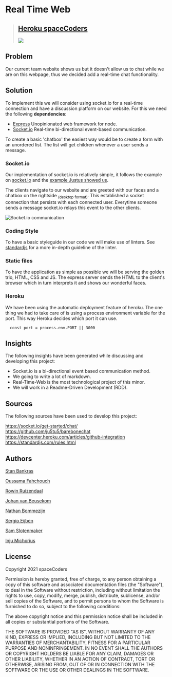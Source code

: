 # Real Time Web

> ## [Heroku spaceCoders](https://r2d2-team.herokuapp.com/)
><img src="https://user-images.githubusercontent.com/13199349/113708240-46871d00-96e1-11eb-8bf9-a5589536d812.png"></img>


## Problem

Our current team website shows us but it doesn't allow us to chat while we are on this webpage, thus we decided add a real-time chat functionality.

## Solution

To implement this we will consider using socket.io for a real-time connection and have a discussion platform on our website.
For this we need the following **dependencies**:

- [Express](https://www.npmjs.com/package/express) Unopinionated web framework for node.
- [Socket.io](https://www.npmjs.com/package/socket.io) Real-time bi-directional event-based communication.

To create a basic 'chatbox' the easiest way would be to create a form with an unordered list. The list will get children whenever a user sends a message.

### Socket.io

Our implementation of socket.io is relatively simple, it follows the example on [socket.io](https://socket.io/get-started/private-messaging-part-1/) and the [example Justus showed us](https://github.com/ju5tu5/barebonechat).

The clients navigate to our website and are greeted with our faces and a chatbox on the rightside <sub>(desktop format)</sub>. This established a socket connection that persists with each connected user. Everytime someone sends a message socket.io relays this event to the other clients.

![Socket.io communication](https://user-images.githubusercontent.com/13199349/113706950-851bd800-96df-11eb-86b0-82f44f54190a.jpg)


### Coding Style

To have a basic styleguide in our code we will make use of linters.
See [standardjs](https://standardjs.com/rules.html) for a more in-depth guideline of the linter.

### Static files

To have the application as simple as possible we will be serving the golden trio, HTML, CSS and JS.
The express server sends the HTML to the client's browser which in turn interprets it and shows our wonderful faces.

### Heroku
We have been using the automatic deployment feature of heroku.
The one thing we had to take care of is using a process environment variable for the port. This way Heroku decides which port it can use.
```JS
  const port = process.env.PORT || 3000
```
## Insights
The following insights have been generated while discussing and developing this project:

- Socket.io is a bi-directional event based communication method.
- We going to write a lot of markdown.
- Real-Time-Web is the most technological project of this minor.
- We will work in a Readme-Driven Development (RDD).

## Sources
The following sources have been used to develop this project:

https://socket.io/get-started/chat/  
https://github.com/ju5tu5/barebonechat  
https://devcenter.heroku.com/articles/github-integration  
https://standardjs.com/rules.html  

## Authors

[Stan Bankras](https://github.com/StanBankras)  

[Oussama Fahchouch](https://github.com/ofahchouch-gh)  

[Rowin Ruizendaal](https://github.com/RowinRuizendaal) 

[Johan van Beusekom](https://github.com/johancvb) 

[Nathan Bommezijn](https://github.com/dewarian)  

[Sergio Eijben](https://github.com/HappyPantss)  

[Sam Slotenmaker](https://github.com/SamSlotemaker)

[Inju Michorius](https://github.com/InjuMichorius)

## License

Copyright 2021 spaceCoders

Permission is hereby granted, free of charge, to any person obtaining a copy of this software and associated documentation files (the "Software"), to deal in the Software without restriction, including without limitation the rights to use, copy, modify, merge, publish, distribute, sublicense, and/or sell copies of the Software, and to permit persons to whom the Software is furnished to do so, subject to the following conditions:

The above copyright notice and this permission notice shall be included in all copies or substantial portions of the Software.

THE SOFTWARE IS PROVIDED "AS IS", WITHOUT WARRANTY OF ANY KIND, EXPRESS OR IMPLIED, INCLUDING BUT NOT LIMITED TO THE WARRANTIES OF MERCHANTABILITY, FITNESS FOR A PARTICULAR PURPOSE AND NONINFRINGEMENT. IN NO EVENT SHALL THE AUTHORS OR COPYRIGHT HOLDERS BE LIABLE FOR ANY CLAIM, DAMAGES OR OTHER LIABILITY, WHETHER IN AN ACTION OF CONTRACT, TORT OR OTHERWISE, ARISING FROM, OUT OF OR IN CONNECTION WITH THE SOFTWARE OR THE USE OR OTHER DEALINGS IN THE SOFTWARE.
